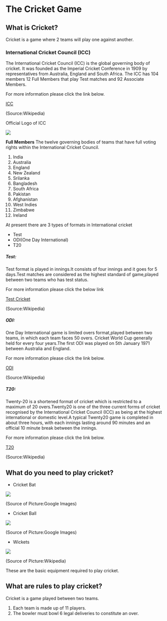 # The  Cricket Game
## What is Cricket?

Cricket is a game where 2 teams will play one against another.

### International Cricket Council (ICC)

The International Cricket Council (ICC) is the global governing body of cricket. It was founded as the Imperial Cricket Conference in 1909 by representatives from Australia, England and South Africa. The ICC has 104 members 12 Full Members that play Test matches and 92 Associate Members.

For more information please click the link below.

[ICC](https://en.wikipedia.org/wiki/International_Cricket_Council) 

(Source:Wikipedia)

Official Logo of ICC

![](https://upload.wikimedia.org/wikipedia/en/thumb/d/d9/International_Cricket_Council_%28logo%29.svg/800px-International_Cricket_Council_%28logo%29.svg.png)

**Full Members** The twelve governing bodies of teams that have full voting rights within the International Cricket Council.

1. India
1. Australia
1. England
1. New Zealand
1. Srilanka
1. Bangladesh
1. South Africa
1. Pakistan
1. Afghanistan
1. West Indies
1. Zimbabwe
1. Ireland

At present there are 3 types of formats in International cricket

- Test
- ODI(One Day International)
- T20

##### **Test:**
Test format is played in innings.It consists of four innings and it goes for 5 days.Test matches are considered as the highest standard of game,played between two teams who has test status.

For more information please click the below link

[Test Cricket](https://en.wikipedia.org/wiki/Test_cricket) 

(Source:Wikipedia)

##### **ODI:**
One Day International game is limited overs format,played between two teams, in which each team faces 50 overs. Cricket World Cup generally held for every four years.The first ODI was played on 5th January 1971 between Australia and England.

For more information please click the link below.

[ODI](https://en.wikipedia.org/wiki/One_Day_International)

(Source:Wikipedia)

##### **T20:**
Twenty-20 is a shortened format of cricket which is restricted to a maximum of 20 overs.Twenty20 is one of the three current forms of cricket recognised by the International Cricket Council (ICC) as being at the highest international or domestic level.A typical Twenty20 game is completed in about three hours, with each innings lasting around 90 minutes and an official 10 minute break between the innings.

For more information please click the link below.

[T20](https://en.wikipedia.org/wiki/Twenty20) 

(Source:Wikipedia)

##  What do you need to play cricket? 
- Cricket Bat

![](https://images-na.ssl-images-amazon.com/images/I/517nX1378LL._SX425_.jpg)

(Source of Picture:Google Images)

- Cricket Ball

![](https://images-na.ssl-images-amazon.com/images/I/51MxnRnfoeL._AC_.jpg)

(Source of Picture:Google Images)

- Wickets

![](https://upload.wikimedia.org/wikipedia/commons/1/17/Wicket.jpg)

(Source of Picture:Wikipedia)

These are the basic equipment required to play cricket.

## What are rules to play cricket?

Cricket is a game played between two teams.

1. Each team is made up of 11 players.
1. The bowler must bowl 6 legal deliveries to constitute an over.






